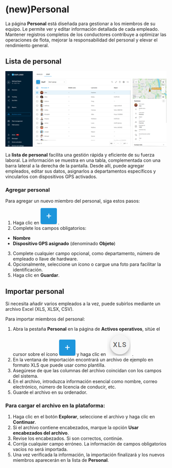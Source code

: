 # (new)Personal

La página **Personal** está diseñada para gestionar a los miembros de su equipo. Le permite ver y editar información detallada de cada empleado. Mantener registros completos de los conductores contribuye a optimizar las operaciones de flota, mejorar la responsabilidad del personal y elevar el rendimiento general.

## Lista de personal

![lista de personal](../../../gua-del-usuario/activos-operativos/espacio-de-trabajo-de-activos/attachments/image-20250423-115008.png)

La **lista de personal** facilita una gestión rápida y eficiente de su fuerza laboral. La información se muestra en una tabla, complementada con una barra lateral a la derecha de la pantalla. Desde allí, puede agregar empleados, editar sus datos, asignarlos a departamentos específicos y vincularlos con dispositivos GPS activados.

### Agregar personal

Para agregar un nuevo miembro del personal, siga estos pasos:

1. Haga clic en ![Untitled-20250506-123528.png](../../../gua-del-usuario/activos-operativos/espacio-de-trabajo-de-activos/attachments/Untitled-20250506-123528.png) .
2. Complete los campos obligatorios:

* **Nombre**
* **Dispositivo GPS asignado** (denominado **Objeto**)

3. Complete cualquier campo opcional, como departamento, número de empleado o llave de hardware.
4. Opcionalmente, seleccione un ícono o cargue una foto para facilitar la identificación.
5. Haga clic en **Guardar**.

## Importar personal

Si necesita añadir varios empleados a la vez, puede subirlos mediante un archivo Excel (XLS, XLSX, CSV).

Para importar miembros del personal:

1. Abra la pestaña **Personal** en la página de **Activos operativos**, sitúe el cursor sobre el ícono ![Untitled-20250506-123528.png](../../../gua-del-usuario/activos-operativos/espacio-de-trabajo-de-activos/attachments/Untitled-20250506-123528.png) y haga clic en ![XLS](../../../gua-del-usuario/activos-operativos/espacio-de-trabajo-de-activos/attachments/icon_xls.png) .
2. En la ventana de importación encontrará un archivo de ejemplo en formato XLS que puede usar como plantilla.
3. Asegúrese de que las columnas del archivo coincidan con los campos del sistema.
4. En el archivo, introduzca información esencial como nombre, correo electrónico, número de licencia de conducir, etc.
5. Guarde el archivo en su ordenador.

### Para cargar el archivo en la plataforma:

1. Haga clic en el botón **Explorar**, seleccione el archivo y haga clic en **Continuar**.
2. Si el archivo contiene encabezados, marque la opción **Usar encabezados del archivo**.
3. Revise los encabezados. Si son correctos, continúe.
4. Corrija cualquier campo erróneo. La información de campos obligatorios vacíos no será importada.
5. Una vez verificada la información, la importación finalizará y los nuevos miembros aparecerán en la lista de **Personal**.
